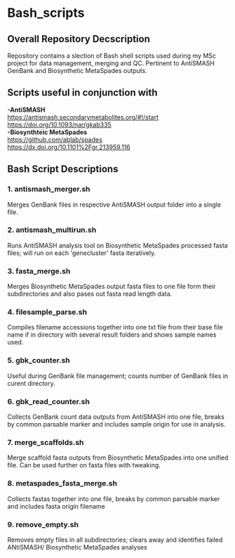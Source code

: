 # Bash_scripts
## Overall Repository Decscription
Repository contains a slection of Bash shell scripts used during my MSc project for data management, merging and QC. Pertinent to AntiSMASH GenBank and Biosynthetic MetaSpades outputs. 

## Scripts useful in conjunction with
****-AntiSMASH****
<br /> https://antismash.secondarymetabolites.org/#!/start 
<br />https://doi.org/10.1093/nar/gkab335  
****-Biosynthteic MetaSpades****
<br />https://github.com/ablab/spades 
<br />https://dx.doi.org/10.1101%2Fgr.213959.116


## Bash Script Descriptions
### 1. antismash_merger.sh
Merges GenBank files in respective AntiSMASH output folder into a single file.

### 2. antismash_multirun.sh
Runs AntiSMASH analysis tool on Biosynthetic MetaSpades processed fasta files; will run on each 'genecluster' fasta iteratively.

### 3. fasta_merge.sh
Merges Biosynthetic MetaSpades output fasta files to one file form their subdirectories and also pases out fasta read length data.

### 4. filesample_parse.sh
Compiles filename accessions together into one txt file from their base file name if in directory with several result folders and shows sample names used.

### 5. gbk_counter.sh
Useful during GenBank file management; counts number of GenBank files in curent directory.

### 6. gbk_read_counter.sh
Collects GenBank count data outputs from AntiSMASH into one file, breaks by common parsable marker and includes sample origin for use in analysis.

### 7. merge_scaffolds.sh
Merge scaffold fasta outputs from Biosynthetic MetaSpades into one unified file. Can be used further on fasta files with tweaking.

### 8. metaspades_fasta_merge.sh
Collects fastas together into one file, breaks by common parsable marker and includes fasta origin filename

### 9. remove_empty.sh
Removes empty files in all subdirectories; clears away and identifies failed ANtiSMASH/ Biosynthetic MetaSpades analyses 
